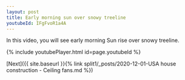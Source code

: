 ```yaml
---
layout: post
title: Early morning sun over snowy treeline
youtubeId: IFgFvoR1a4A
---
```

 
In this video, you will see early morning Sun rise over snowy treeline.
 
 


{% include youtubePlayer.html id=page.youtubeId %}
 
 
[Next]({{ site.baseurl }}{% link split1/_posts/2020-12-01-USA house construction - Ceiling fans.md %})
